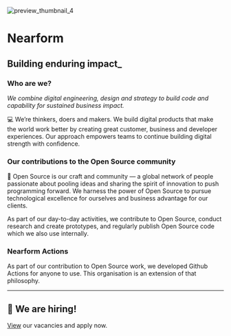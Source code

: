 ![preview_thumbnail_4](https://github.com/nearform/.github/assets/110472631/c8d57b9d-e30b-49af-a522-cd52533fb0a7)

# Nearform
## Building enduring impact_ 

### Who are we? 

*​​We combine digital engineering, design and strategy to build code and capability for sustained business impact.*

:computer: We’re thinkers, doers and makers. We build digital products that make the world work better by creating great customer, business and developer experiences. Our approach empowers teams to continue building digital strength with confidence. 

### Our contributions to the Open Source community

:busts_in_silhouette: Open Source is our craft and community — a global network of people passionate about pooling ideas and sharing the spirit of innovation to push programming forward. We harness the power of Open Source to pursue technological excellence for ourselves and business advantage for our clients.

As part of our day-to-day activities, we contribute to Open Source, conduct research and create prototypes, and regularly publish Open Source code which we also use internally.

### Nearform Actions

As part of our contribution to Open Source work, we developed Github Actions for anyone to use. This organisation is an extension of that philosophy.

---

## :round_pushpin: We are hiring!
[View](https://www.nearform.com/careers/) our vacancies and apply now. 
